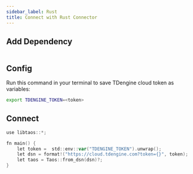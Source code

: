 ```yaml
---
sidebar_label: Rust
title: Connect with Rust Connector
---
```


## Add Dependency


``` title="Cargo.toml"

```

## Config

Run this command in your terminal to save TDengine cloud token as variables:

```bash
export TDENGINE_TOKEN=<token>
```

## Connect

```go
use libtaos::*;

fn main() {
    let token =  std::env::var("TDENGINE_TOKEN").unwrap();
    let dsn = format!("https://cloud.tdengine.com?token={}", token);
    let taos = Taos::from_dsn(dsn)?;
}
```